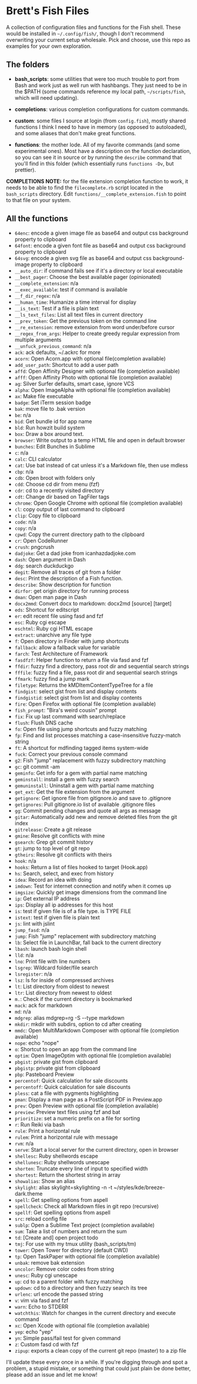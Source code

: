 # Brett's Fish Files

A collection of configuration files and functions for the Fish shell. These would be installed in `~/.config/fish/`, though I don't recommend overwriting your current setup wholesale. Pick and choose, use this repo as examples for your own exploration.

## The folders

- __bash_scripts__: some utilities that were too much trouble to port from Bash and work just as well run with hashbangs. They just need to be in the $PATH (some commands reference my local path, `~/scripts/fish`, which will need updating).

- __completions__: various completion configurations for custom commands. 

- __custom__: some files I source at login (from `config.fish`), mostly shared functions I think I need to have in memory (as opposed to autoloaded), and some aliases that don't make great functions.

- __functions__: the mother lode. All of my favorite commands (and some experimental ones). Most have a description on the function declaration, so you can see it in source or by running the `describe` command that you'll find in this folder (which essentially runs `functions -Dv`, but prettier).

__COMPLETIONS NOTE:__ for the file extension completion function to work, it needs to be able to find the `filecomplete.rb` script located in the `bash_scripts` directory. Edit `functions/__complete_extension.fish` to point to that file on your system.

## All the functions



- `64enc`: encode a given image file as base64 and output css background property to clipboard
- `64font`: encode a given font file as base64 and output css background property to clipboard
- `64svg`: encode a given svg file as base64 and output css background-image property to clipboard
- `__auto_dir`: if command fails see if it\'s a directory or local executable
- `__best_pager`: Choose the best available pager (opinionated)
- `__complete_extension`: n/a
- `__exec_available`: test if command is available
- `__f_dir_regex`: n/a
- `__human_time`: Humanize a time interval for display
- `__is_text`: Test if a file is plain text
- `__ls_text_files`: List all text files in current directory
- `__prev_token`: Get the previous token on the command line
- `__re_extension`: remove extension from word under/before cursor
- `__regex_from_args`: Helper to create greedy regular expression from multiple arguments
- `__unfuck_previous_command`: n/a
- `ack`: ack defaults, ~/.ackrc for more
- `acorn`: Open Acorn.app with optional file(completion available)
- `add_user_path`: Shortcut to add a user path
- `affd`: Open Affinity Designer with optional file (completion available)
- `afff`: Open Affinity Photo with optional file (completion available)
- `ag`: Silver Surfer defaults, smart case, ignore VCS
- `alpha`: Open ImageAlpha with optional file (completion available)
- `ax`: Make file executable
- `badge`: Set iTerm session badge
- `bak`: move file to .bak version
- `be`: n/a
- `bid`: Get bundle id for app name
- `bld`: Run howzit build system
- `box`: Draw a box around text.
- `browser`: Write output to a temp HTML file and open in default browser
- `bunches`: Edit Bunches in Sublime
- `c`: n/a
- `calc`: CLI calculator
- `cat`: Use bat instead of cat unless it\'s a Markdown file, then use mdless
- `cbp`: n/a
- `cdb`: Open broot with folders only
- `cdd`: Choose cd dir from menu (fzf)
- `cdr`: cd to a recently visited directory
- `cdt`: Change dir based on TagFiler tags
- `chrome`: Open Google Chrome with optional file (completion available)
- `cl`: copy output of last command to clipboard
- `clip`: Copy file to clipboard
- `code`: n/a
- `copy`: n/a
- `cpwd`: Copy the current directory path to the clipboard
- `cr`: Open CodeRunner
- `crush`: pngcrush
- `dadjoke`: Get a dad joke from icanhazdadjoke.com
- `dash`: Open argument in Dash
- `ddg`: search duckduckgo
- `degit`: Remove all traces of git from a folder
- `desc`: Print the description of a Fish function.
- `describe`: Show description for function
- `dirfor`: get origin directory for running process
- `dman`: Open man page in Dash
- `docx2mmd`: Convert docx to markdown: docx2md [source] [target]
- `eds`: Shortcut for editscript
- `er`: edit recent file using fasd and fzf
- `esc`: Ruby cgi escape
- `eschtml`: Ruby cgi HTML escape
- `extract`: unarchive any file type
- `f`: Open directory in Finder with jump shortcuts
- `fallback`: allow a fallback value for variable
- `farch`: Test Architecture of Framework
- `fasdfzf`: Helper function to return a file via fasd and fzf
- `ffdir`: fuzzy find a directory, pass root dir and sequential search strings
- `fffile`: fuzzy find a file, pass root dir and sequential search strings
- `ffmark`: fuzzy find a jump mark
- `filetype`: Returns the kMDItemContentTypeTree for a file
- `findgist`: select gist from list and display contents
- `findgistid`: select gist from list and display contents
- `fire`: Open Firefox with optional file (completion available)
- `fish_prompt`: "Bira\'s weird cousin" prompt
- `fix`: Fix up last command with search/replace
- `flush`: Flush DNS cache
- `fo`: Open file using jump shortcuts and fuzzy matching
- `fp`: Find and list processes matching a case-insensitive fuzzy-match string
- `ft`: A shortcut for mdfinding tagged items system-wide
- `fuck`: Correct your previous console command
- `g2`: Fish "jump" replacement with fuzzy subdirectory matching
- `gc`: git commit -am
- `geminfo`: Get info for a gem with partial name matching
- `geminstall`: install a gem with fuzzy search
- `gemuninstall`: Uninstall a gem with partial name matching
- `get_ext`: Get the file extension from the argument
- `getignore`: Get ignore file from gitignore.io and save to .gitignore
- `getignores`: Pull gitignore.io list of available .gitignore files
- `gg`: Commit pending changes and quote all args as message
- `gitar`: Automatically add new and remove deleted files from the git index
- `gitrelease`: Create a git release
- `gmine`: Resolve git conflicts with mine
- `gsearch`: Grep git commit history
- `gt`: jump to top level of git repo
- `gtheirs`: Resolve git conflicts with theirs
- `hook`: n/a
- `hooks`: Return a list of files hooked to target (Hook.app)
- `hs`: Search, select, and exec from history
- `idea`: Record an idea with doing
- `imdown`: Test for internet connection and notify when it comes up
- `imgsize`: Quickly get image dimensions from the command line
- `ip`: Get external IP address
- `ips`: Display all ip addresses for this host
- `is`: test if given file is of a file type. is TYPE FILE
- `istext`: test if given file is plain text
- `js`: lint with jslint
- `jump_fasd`: n/a
- `jump`: Fish "jump" replacement with subdirectory matching
- `lb`: Select file in LaunchBar, fall back to the current directory
- `lbash`: launch bash login shell
- `lld`: n/a
- `lno`: Print file with line numbers
- `lsgrep`: Wildcard folder/file search
- `lsregister`: n/a
- `lsz`: ls for inside of compressed archives
- `lt`: List directory from oldest to newest
- `ltr`: List directory from newest to oldest
- `m.`: Check if the current directory is bookmarked
- `mack`: ack for markdown
- `md`: n/a
- `mdgrep`: alias mdgrep=rg -S --type markdown
- `mkdir`: mkdir with subdirs, option to cd after creating
- `mmdc`: Open MultiMarkdown Composer with optional file (completion available)
- `nope`: echo "nope"
- `o`: Shortcut to open an app from the command line
- `optim`: Open ImageOptim with optional file (completion available)
- `pbgist`: private gist from clipboard
- `pbgistp`: private gist from clipboard
- `pbp`: Pasteboard Preview
- `percentof`: Quick calculation for sale discounts
- `percentoff`: Quick calculation for sale discounts
- `pless`: cat a file with pygments highlighting
- `pman`: Display a man page as a PostScript PDF in Preview.app
- `prev`: Open Preview with optional file (completion available)
- `preview`: Preview text files using fzf and bat
- `prioritize`: set a numeric prefix on a file for sorting
- `r`: Run Reiki via bash
- `rule`: Print a horizontal rule
- `rulem`: Print a horizontal rule with message
- `rvm`: n/a
- `serve`: Start a local server for the current directory, open in browser
- `shellesc`: Ruby shellwords escape
- `shellunesc`: Ruby shellwords unescape
- `shorten`: Truncate every line of input to specified width
- `shortest`: Return the shortest string in array
- `showalias`: Show an alias
- `skylight`: alias skylight=skylighting -n -t ~/styles/kde/breeze-dark.theme
- `spell`: Get spelling options from aspell
- `spellcheck`: Check all Markdown files in git repo (recursive)
- `spellf`: Get spelling options from aspell
- `src`: reload config file
- `sublp`: Open a Sublime Text project (completion available)
- `sum`: Take a list of numbers and return the sum
- `td`: [Create and] open project todo
- `tmj`: For use with my tmux utility (bash_scripts/tm)
- `tower`: Open Tower for directory (default CWD)
- `tp`: Open TaskPaper with optional file (completion available)
- `unbak`: remove bak extension
- `uncolor`: Remove color codes from string
- `unesc`: Ruby cgi unescape
- `up`: cd to a parent folder with fuzzy matching
- `updown`: cd to a directory and then fuzzy search its tree
- `urlenc`: url encode the passed string
- `v`: vim via fasd and fzf
- `warn`: Echo to STDERR
- `watchthis`: Watch for changes in the current directory and execute command
- `xc`: Open Xcode with optional file (completion available)
- `yep`: echo "yep"
- `yn`: Simple pass/fail test for given command
- `z`: Custom fasd cd with fzf
- `zipup`: exports a clean copy of the current git repo (master) to a zip file

I'll update these every once in a while. If you're digging through and spot a problem, a stupid mistake, or something that could just plain be done better, please add an issue and let me know!
